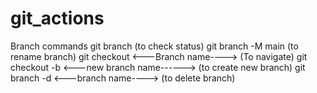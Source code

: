 # git_actions
Branch commands
git branch (to check status)
git branch -M main (to rename branch)
git checkout <---Branch name----> (To navigate)
git checkout -b <---new branch name------> (to create new branch)
git branch -d <---branch name----> (to delete branch)

